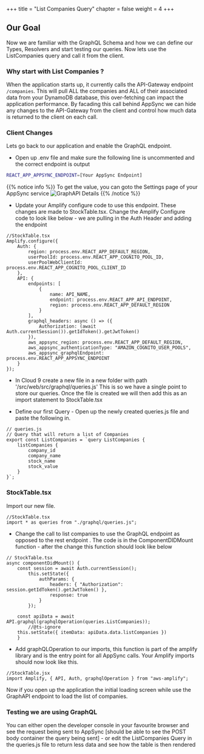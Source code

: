 +++
title = "List Companies Query"
chapter = false
weight = 4
+++

## Our Goal

Now we are familiar with the GraphQL Schema and how we can define our Types, Resolvers and start testing our queries. Now lets use the ListCompanies query and call it from the client.

### Why start with List Companies ?

When the application starts up, it currently calls the API-Gateway endpoint `/companies`. This will pull ALL the companies and ALL of their associated data from your DynamoDB database, this over-fetching can impact the application performance. By facading this call behind AppSync we can hide any changes to the API-Gateway from the client and control how much data is returned to the client on each call.

### Client Changes

Lets go back to our application and enable the GraphQL endpoint.

-   Open up .env file and make sure the following line is uncommented and the correct endpoint is output

```bash
REACT_APP_APPSYNC_ENDPOINT=[Your AppSync Endpoint]
```

{{% notice info %}}
To get the value, you can goto the Settings page of your AppSync service
![GraphAPI Details](/images/GraphAPIDetails.png)
{{% /notice %}}

-   Update your Amplify configure code to use this endpoint. These changes are made to StockTable.tsx. Change the Amplify Configure code to look like below - we are pulling in the Auth Header and adding the endpoint

```tsx
//StockTable.tsx
Amplify.configure({
    Auth: {
        region: process.env.REACT_APP_DEFAULT_REGION,
        userPoolId: process.env.REACT_APP_COGNITO_POOL_ID,
        userPoolWebClientId: process.env.REACT_APP_COGNITO_POOL_CLIENT_ID
    },
    API: {
        endpoints: [
            {
                name: API_NAME,
                endpoint: process.env.REACT_APP_API_ENDPOINT,
                region: process.env.REACT_APP_DEFAULT_REGION
            }
        ],
        graphql_headers: async () => ({
            Authorization: (await Auth.currentSession()).getIdToken().getJwtToken()
        }),
        aws_appsync_region: process.env.REACT_APP_DEFAULT_REGION,
        aws_appsync_authenticationType: "AMAZON_COGNITO_USER_POOLS",
        aws_appsync_graphqlEndpoint: process.env.REACT_APP_APPSYNC_ENDPOINT
    }
});
```

-   In Cloud 9 create a new file in a new folder with path '/src/web/src/graphql/queries.js' This is so we have a single point to store our queries. Once the file is created we will then add this as an import statement to StockTable.tsx

-   Define our first Query - Open up the newly created queries.js file and paste the following in.

```tsx
// queries.js
// Query that will return a list of Companies
export const ListCompanies = `query ListCompanies {
    listCompanies { 
        company_id 
        company_name
        stock_name
        stock_value
    }
}`;
```
### StockTable.tsx 

Import our new file.

```tsx
//StockTable.tsx
import * as queries from "./graphql/queries.js";
```

- Change the call to list companies to use the GraphQL endpoint as opposed to the rest endpoint . The code is in the ComponentDIDMount function - after the change this function should look like below

```tsx
// StockTable.tsx
async componentDidMount() {
    const session = await Auth.currentSession();
        this.setState({
            authParams: {
                headers: { "Authorization": session.getIdToken().getJwtToken() },
                response: true
            }
        });

    const apiData = await API.graphql(graphqlOperation(queries.ListCompanies));
        //@ts-ignore
    this.setState({ itemData: apiData.data.listCompanies })
    }

```

-   Add graphQLOperation to our imports, this function is part of the amplify library and is the entry point for all AppSync calls. Your Amplify imports should now look like this.

```tsx
//StockTable.jsx
import Amplify, { API, Auth, graphqlOperation } from "aws-amplify";
```

Now if you open up the application the initial loading screen while use the GraphAPI endpoint to load the list of companies.

### Testing we are using GraphQL

You can either open the developer console in your favourite browser and see the request being sent to AppSync [should be able to see the POST body container the query being sent] - or edit the ListCompanies Query in the queries.js file to return less data and see how the table is then rendered
